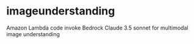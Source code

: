 # imageunderstanding
Amazon Lambda code invoke Bedrock Claude 3.5 sonnet for multimodal image understanding
